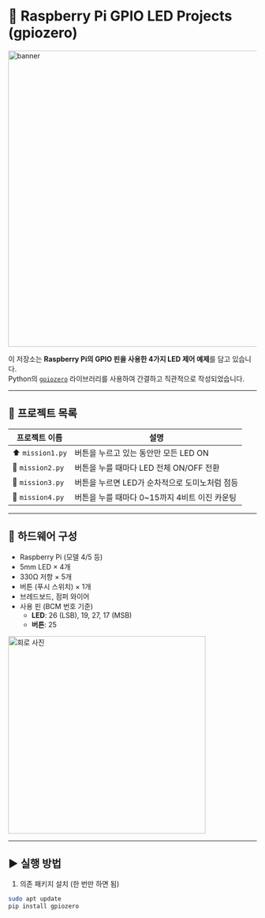 # 🔌 Raspberry Pi GPIO LED Projects (gpiozero)

<img src="https://github.com/사용자이름/저장소이름/blob/main/images/banner.png" alt="banner" width="600">

이 저장소는 **Raspberry Pi의 GPIO 핀을 사용한 4가지 LED 제어 예제**를 담고 있습니다.  
Python의 [`gpiozero`](https://gpiozero.readthedocs.io/) 라이브러리를 사용하여 간결하고 직관적으로 작성되었습니다.

---

## 📁 프로젝트 목록

| 프로젝트 이름 | 설명 |
|---------------|------|
| ⬆️ `mission1.py` | 버튼을 누르고 있는 동안만 모든 LED ON |
| 🔄 `mission2.py` | 버튼을 누를 때마다 LED 전체 ON/OFF 전환 |
| 🔁 `mission3.py` | 버튼을 누르면 LED가 순차적으로 도미노처럼 점등 |
| 🔢 `mission4.py` | 버튼을 누를 때마다 0~15까지 4비트 이진 카운팅 |

---

## 🧰 하드웨어 구성

- Raspberry Pi (모델 4/5 등)
- 5mm LED × 4개
- 330Ω 저항 × 5개
- 버튼 (푸시 스위치) × 1개
- 브레드보드, 점퍼 와이어
- 사용 핀 (BCM 번호 기준)
  - **LED**: 26 (LSB), 19, 27, 17 (MSB)
  - **버튼**: 25

<img src="https://github.com/사용자이름/저장소이름/blob/main/images/IMG_0577.jpg" width="400" alt="회로 사진">

---

## ▶️ 실행 방법

1. 의존 패키지 설치 (한 번만 하면 됨)

```bash
sudo apt update
pip install gpiozero
